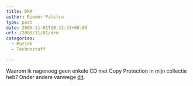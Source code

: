 ```yaml
---
title: DRM
author: Riemer Palstra
type: post
date: 2005-11-01T10:12:33+00:00
url: /2005/11/01/drm
categories:
  - Muziek
  - Technostuff

---
```

Waarom ik nagenoeg geen enkele CD met Copy Protection in mijn collectie heb? Onder andere vanwege [dit][1].

 [1]: http://www.sysinternals.com/blog/2005/10/sony-rootkits-and-digital-rights.html